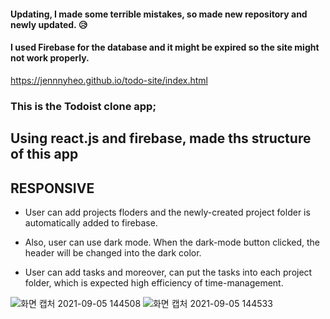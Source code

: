 #### Updating, I made some terrible mistakes, so made new repository and newly updated. 😥
#### I used Firebase for the database and it might be expired so the site might not work properly. 
https://jennnyheo.github.io/todo-site/index.html

### This is the Todoist clone app;


## Using react.js and firebase, made ths structure of this app

## RESPONSIVE 

- User can add projects floders and the newly-created project folder is automatically added to firebase.

- Also, user can use dark mode. When the dark-mode button clicked, the header will be changed into the dark color.

- User can add tasks and moreover, can put the tasks into each project folder, which is expected high efficiency of time-management.

![화면 캡처 2021-09-05 144508](https://user-images.githubusercontent.com/74107464/137589458-3487de18-68f4-47e4-b2fe-db4c694ef94d.jpg)
![화면 캡처 2021-09-05 144533](https://user-images.githubusercontent.com/74107464/137589460-387be223-63ba-465f-9dda-0a7c64290758.jpg)
